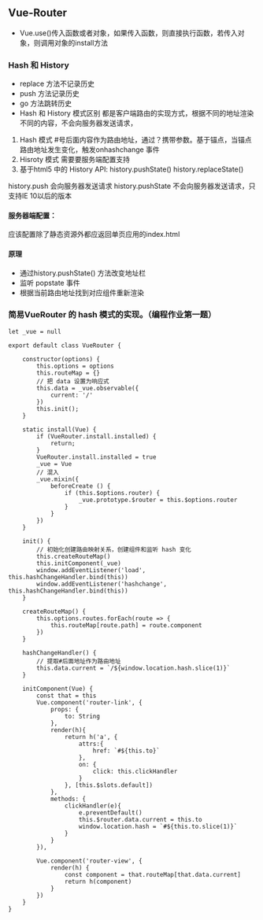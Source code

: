 ## Vue-Router
- Vue.use()传入函数或者对象，如果传入函数，则直接执行函数，若传入对象，则调用对象的install方法

### Hash 和 History
- replace 方法不记录历史
- push 方法记录历史
- go 方法跳转历史
- Hash 和 History 模式区别
都是客户端路由的实现方式，根据不同的地址渲染不同的内容，不会向服务器发送请求，
1. Hash 模式
#号后面内容作为路由地址，通过？携带参数。基于锚点，当锚点路由地址发生变化，触发onhashchange 事件
2. Hisroty 模式
需要要服务端配置支持
3. 基于html5 中的 History API:
history.pushState()
history.replaceState()

history.push 会向服务器发送请求
history.pushState 不会向服务器发送请求，只支持IE 10以后的版本

#### 服务器端配置：
应该配置除了静态资源外都应返回单页应用的index.html

#### 原理
- 通过history.pushState() 方法改变地址栏
- 监听 popstate 事件
- 根据当前路由地址找到对应组件重新渲染

### 简易VueRouter 的 hash 模式的实现。（编程作业第一题）
```
let _vue = null

export default class VueRouter {

    constructor(options) {
        this.options = options
        this.routeMap = {}
        // 把 data 设置为响应式
        this.data = _vue.observable({
            current: '/'
        })
        this.init();
    }

    static install(Vue) {
        if (VueRouter.install.installed) {
            return;
        }
        VueRouter.install.installed = true
        _vue = Vue
        // 混入
        _vue.mixin({
            beforeCreate () {
                if (this.$options.router) {
                    _vue.prototype.$router = this.$options.router
                }
            }
        })
    }

    init() {
        // 初始化创建路由映射关系，创建组件和监听 hash 变化
        this.createRouteMap()
        this.initComponent(_vue)
        window.addEventListener('load', this.hashChangeHandler.bind(this))
        window.addEventListener('hashchange', this.hashChangeHandler.bind(this))
    }

    createRouteMap() {
        this.options.routes.forEach(route => {
            this.routeMap[route.path] = route.component
        })
    }

    hashChangeHandler() {
        // 提取#后面地址作为路由地址
        this.data.current = `/${window.location.hash.slice(1)}`
    }

    initComponent(Vue) {
        const that = this
        Vue.component('router-link', {
            props: {
                to: String
            },
            render(h){
                return h('a', {
                    attrs:{
                        href: `#${this.to}`
                    },
                    on: {
                        click: this.clickHandler
                    }
                }, [this.$slots.default])
            },
            methods: {
                clickHandler(e){
                    e.preventDefault()
                    this.$router.data.current = this.to
                    window.location.hash = `#${this.to.slice(1)}`
                }
            }
        }),

        Vue.component('router-view', {
            render(h) {
                const component = that.routeMap[that.data.current]
                return h(component)
            }
        })
    }
}
```